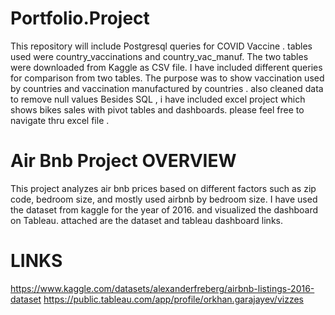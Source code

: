 # Portfolio.Project
 This repository will include Postgresql queries for COVID Vaccine . tables used were country_vaccinations and country_vac_manuf.
 The two tables were downloaded from Kaggle as CSV file. I have included different queries for comparison from two tables.
The purpose was to show vaccination used by countries and vaccination manufactured by countries . also cleaned data to remove null values 
Besides SQL , i have included excel project which shows bikes sales with pivot tables and dashboards. please feel free to navigate thru excel file . 



# Air Bnb Project  OVERVIEW

This project analyzes air bnb prices  based on different factors such as zip code, bedroom size, and mostly used airbnb by bedroom size. 
I have used the dataset from kaggle for the year of 2016. and visualized the dashboard on Tableau. attached are the dataset and tableau dashboard links. 

# LINKS
https://www.kaggle.com/datasets/alexanderfreberg/airbnb-listings-2016-dataset
https://public.tableau.com/app/profile/orkhan.garajayev/vizzes
